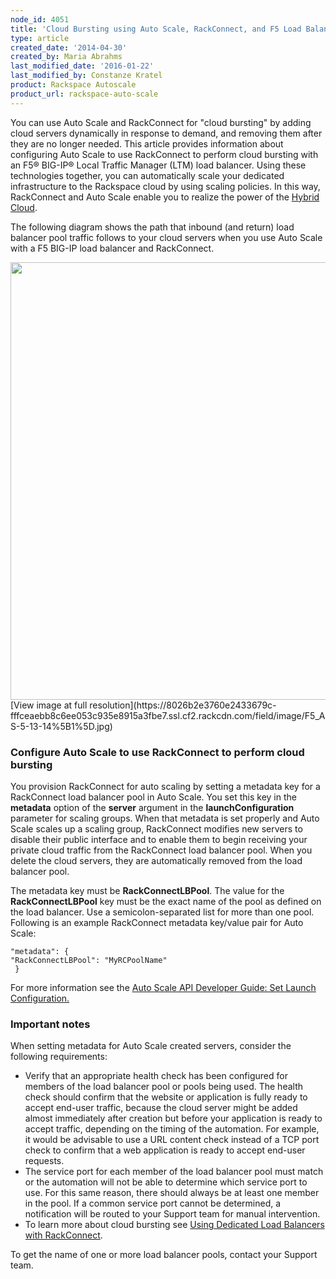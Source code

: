 ```yaml
---
node_id: 4051
title: 'Cloud Bursting using Auto Scale, RackConnect, and F5 Load Balancers'
type: article
created_date: '2014-04-30'
created_by: Maria Abrahms
last_modified_date: '2016-01-22'
last_modified_by: Constanze Kratel
product: Rackspace Autoscale
product_url: rackspace-auto-scale
---
```


You can use Auto Scale and RackConnect for "cloud bursting" by adding
cloud servers dynamically in response to demand, and removing them after
they are no longer needed. This article provides information about
configuring Auto Scale to use RackConnect to perform cloud bursting with
an F5&reg; BIG-IP&reg; Local Traffic Manager (LTM) load balancer. Using these
technologies together, you can automatically scale your dedicated
infrastructure to the Rackspace cloud by using scaling policies. In this
way, RackConnect and Auto Scale enable you to realize the power of
the [Hybrid Cloud](http://www.rackspace.com/cloud/hybrid/).

The following diagram shows the path that inbound (and return) load
balancer pool traffic follows to your cloud servers when you use Auto
Scale with a F5 BIG-IP load balancer and RackConnect.

<img src="https://8026b2e3760e2433679c-fffceaebb8c6ee053c935e8915a3fbe7.ssl.cf2.rackcdn.com/field/image/F5_AS-5-13-14%5B1%5D.jpg" width="700" />
[View image at full
resolution](https://8026b2e3760e2433679c-fffceaebb8c6ee053c935e8915a3fbe7.ssl.cf2.rackcdn.com/field/image/F5_AS-5-13-14%5B1%5D.jpg)


### Configure Auto Scale to use RackConnect to perform cloud bursting

You provision RackConnect for auto scaling by setting a metadata key for
a RackConnect load balancer pool in Auto Scale. You set this key in the
**metadata** option of the **server** argument in
the **launchConfiguration** parameter for scaling groups. When that
metadata is set properly and Auto Scale scales up a scaling group,
RackConnect modifies new servers to disable their public interface and
to enable them to begin receiving your private cloud traffic from the
RackConnect load balancer pool. When you delete the cloud servers, they
are automatically removed from the load balancer pool.

The metadata key must be **RackConnectLBPool**. The value for the
**RackConnectLBPool** key must be the exact name of the pool as defined
on the load balancer. Use a semicolon-separated list for more than one
pool.  Following is an example RackConnect metadata key/value pair for
Auto Scale:

    "metadata": {
    "RackConnectLBPool": "MyRCPoolName"
     }

For more information see the [Auto Scale API Developer Guide: Set Launch
Configuration.](https://developer.rackspace.com/docs/autoscale/v1/developer-guide/#document-api-operations/configurations)

### Important notes

When setting metadata for Auto Scale created servers, consider the
following requirements:

-   Verify that an appropriate health check has been configured for
    members of the load balancer pool or pools being used. The health
    check should confirm that the website or application is fully ready
    to accept end-user traffic, because the cloud server might be added
    almost immediately after creation but before your application is
    ready to accept traffic, depending on the timing of the automation.
    For example, it would be advisable to use a URL content check
    instead of a TCP port check to confirm that a web application is
    ready to accept end-user requests.
-   The service port for each member of the load balancer pool must
    match or the automation will not be able to determine which service
    port to use. For this same reason, there should always be at least
    one member in the pool. If a common service port cannot be
    determined, a notification will be routed to your Support team for
    manual intervention.
-   To learn more about cloud bursting see [Using Dedicated Load
    Balancers with
    RackConnect](/how-to/using-dedicated-load-balancers-with-rackconnect-v20).

To get the name of one or more load balancer pools, contact your Support
team.
